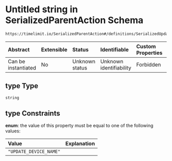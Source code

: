 # Untitled string in SerializedParentAction Schema

```txt
https://timelimit.io/SerializedParentAction#/definitions/SerializedUpdateDeviceNameAction/properties/type
```



| Abstract            | Extensible | Status         | Identifiable            | Custom Properties | Additional Properties | Access Restrictions | Defined In                                                                                       |
| :------------------ | :--------- | :------------- | :---------------------- | :---------------- | :-------------------- | :------------------ | :----------------------------------------------------------------------------------------------- |
| Can be instantiated | No         | Unknown status | Unknown identifiability | Forbidden         | Allowed               | none                | [SerializedParentAction.schema.json*](SerializedParentAction.schema.json "open original schema") |

## type Type

`string`

## type Constraints

**enum**: the value of this property must be equal to one of the following values:

| Value                  | Explanation |
| :--------------------- | :---------- |
| `"UPDATE_DEVICE_NAME"` |             |
